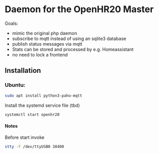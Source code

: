 # Daemon for the OpenHR20 Master

Goals:
* mimic the original php daemon
* subscribe to mqtt instead of using an sqlite3 database
* publish status messages via mqtt
* Stats can be stored and processed by e.g. Homeassistant
* no need to lock a frontend

## Installation
### Ubuntu:
```bash
sudo apt install python3-paho-mqtt
```
Install the systemd service file (tbd)
```bash
systemctl start openhr20
```
#### Notes
Before start invoke
```bash
stty -F /dev/ttyUSB0 38400
```